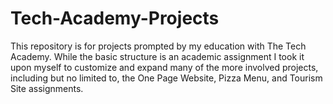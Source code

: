 # Tech-Academy-Projects
This repository is for projects prompted by my education with The Tech Academy. While the basic structure is an academic assignment I took it upon myself to customize and expand many of the more involved projects, including but no limited to, the One Page Website, Pizza Menu, and Tourism Site assignments.


